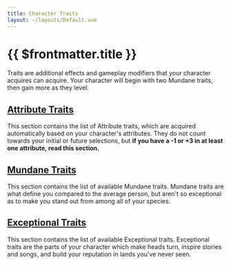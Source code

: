 ```yaml
---
title: Character Traits
layout: ~/layouts/Default.vue
---
```


# {{ $frontmatter.title }}

Traits are additional effects and gameplay modifiers that your character
acquires can acquire. Your character will begin with two Mundane traits, then
gain more as they level.

## [Attribute Traits](traits/attribute)

This section contains the list of Attribute traits, which are acquired
automatically based on your character's attributes. They do not count towards
your initial or future selections, but **if you have a -1 or +3 in at least one
attribute, read this section.**

## [Mundane Traits](traits/mundane)

This section contains the list of available Mundane traits. Mundane traits are
what define you compared to the average person, but aren't so exceptional as to
make you stand out from among all of your species.

## [Exceptional Traits](traits/exceptional)

This section contains the list of available Exceptional traits. Exceptional
traits are the parts of your character which make heads turn, inspire stories
and songs, and build your reputation in lands you've never seen.
